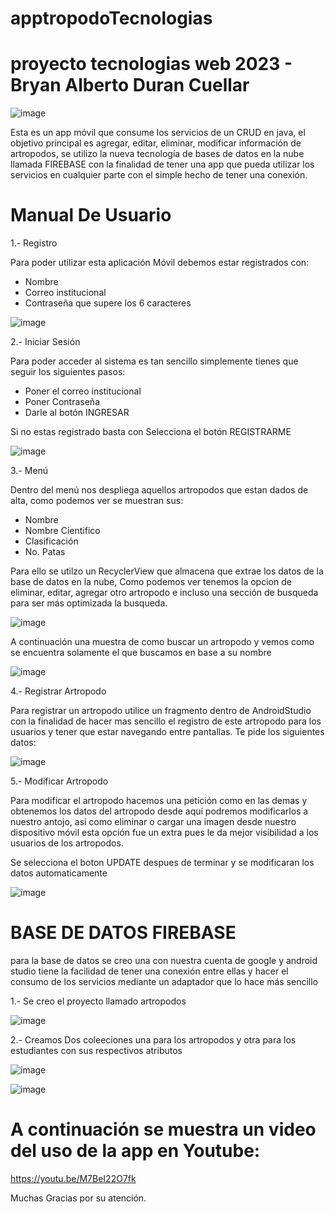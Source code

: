 # apptropodoTecnologias
# proyecto tecnologias web 2023 - Bryan Alberto Duran Cuellar 
 ![image](https://github.com/BryanDuran/apptropodoTecnologias/assets/56562805/ebf858cf-737a-41e4-813d-810bcde8013e)


Esta es un app móvil que consume los servicios de un CRUD en java, el objetivo principal es agregar, editar, eliminar, modificar información de artropodos, se utilizo la nueva tecnología de bases de datos en la nube
llamada FIREBASE con la finalidad de tener una app que pueda utilizar los servicios en cualquier parte con el simple hecho de tener una conexión.

# Manual De Usuario

1.- Registro

Para poder utilizar esta aplicación Móvil debemos estar registrados con:
* Nombre
* Correo institucional
* Contraseña que supere los 6 caracteres

![image](https://github.com/BryanDuran/apptropodoTecnologias/assets/56562805/e7fc081c-9ed1-4dda-8efa-eed7fe0db134)

2.- Iniciar Sesión

Para poder acceder al sistema es tan sencillo simplemente tienes que seguir los siguientes pasos:
* Poner el correo institucional
* Poner Contraseña
* Darle al botón INGRESAR

Si no estas registrado basta con Selecciona el botón REGISTRARME

![image](https://github.com/BryanDuran/apptropodoTecnologias/assets/56562805/1466d40d-733c-4264-8074-e2668eb7e561)

3.- Menú 

Dentro del menú nos despliega aquellos artropodos que estan dados de alta, como podemos ver se muestran sus:
* Nombre
* Nombre Cientifico
* Clasificación 
* No. Patas

Para ello se utilzo un RecyclerView que almacena que extrae los datos de la base de datos en la nube, Como podemos ver tenemos la opcion de eliminar, editar, agregar otro artropodo e incluso una sección de busqueda para ser
más optimizada la busqueda.

![image](https://github.com/BryanDuran/apptropodoTecnologias/assets/56562805/4eae1d78-e10b-40e5-b041-cd2d45994132)

A continuación una muestra de como buscar un artropodo y vemos como se encuentra solamente el que buscamos en base a su nombre

![image](https://github.com/BryanDuran/apptropodoTecnologias/assets/56562805/8b563cb8-5767-4ffa-8968-347227dceccb)

4.- Registrar Artropodo

Para registrar un artropodo utilice un fragmento dentro de AndroidStudio con la finalidad de hacer mas sencillo el registro de este artropodo para los usuarios y tener que estar navegando entre pantallas.
Te pide los siguientes datos:

![image](https://github.com/BryanDuran/apptropodoTecnologias/assets/56562805/a0a44ab7-a77b-4d7a-b4fe-6b8984f65bf8)


5.- Modificar Artropodo

Para modificar el artropodo hacemos una petición como en las demas y obtenemos los datos del artropodo desde aquí podremos modificarlos a nuestro antojo, así como eliminar o cargar una imagen desde nuestro
dispositivo móvil esta opción fue un extra pues le da mejor visibilidad a los usuarios de los artropodos. 

Se selecciona el boton UPDATE despues de terminar y se modificaran los datos automaticamente

![image](https://github.com/BryanDuran/apptropodoTecnologias/assets/56562805/9b746439-6b41-4547-b4cf-9fbb82c410fe)

# BASE DE DATOS FIREBASE

para la base de datos se creo una con nuestra cuenta de google y android studio tiene la facilidad de tener una conexión entre ellas y hacer el consumo de los servicios mediante un adaptador que lo hace más sencillo

1.- Se creo el proyecto llamado artropodos

![image](https://github.com/BryanDuran/apptropodoTecnologias/assets/56562805/a6245f98-745b-461b-857b-451e9be6adc5)

2.- Creamos Dos coleeciones una para los artropodos y otra para los estudiantes con sus respectivos atributos

![image](https://github.com/BryanDuran/apptropodoTecnologias/assets/56562805/02ec7994-56ed-4bb2-adb5-4cdf07d9a7c2)

![image](https://github.com/BryanDuran/apptropodoTecnologias/assets/56562805/711fa181-62fe-42fa-9716-a567a7ff80fe)


# A continuación se muestra un video del uso de la app en Youtube:

https://youtu.be/M7BeI22O7fk

Muchas Gracias por su atención.

